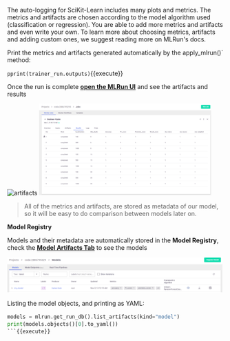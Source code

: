 
The auto-logging for SciKit-Learn includes many plots and metrics. The metrics and artifacts are chosen according to the 
model algorithm used (classification or regression). You are able to add more metrics and artifacts and even write your 
own. To learn more about choosing metrics, artifacts and adding custom ones, we suggest reading more on MLRun's docs.

Print the metrics and artifacts generated automatically by the apply_mlrun()` method:

`pprint(trainer_run.outputs)`{{execute}}

Once the run is complete [**open the MLRun UI**](https://[[HOST_SUBDOMAIN]]-80-[[KATACODA_HOST]].[[KATACODA_DOMAIN]]/mlrun/projects/coda-[[HOST_SUBDOMAIN]]/jobs/monitor-jobs/trainer-train) and see the artifacts and results

<img src="./assets/artifacts.png" alt="artifacts" width="400"/>

<img src="./assets/results.png" alt="results" width="400"/>

> All of the metrics and artifacts, are stored as metadata of our model, so it will be easy to do comparison 
> between models later on.

**Model Registry**

Models and their metadata are automatically stored in the **Model Registry**, check the
[**Model Artifacts Tab**](https://[[HOST_SUBDOMAIN]]-80-[[KATACODA_HOST]].[[KATACODA_DOMAIN]]/mlrun/projects/coda-[[HOST_SUBDOMAIN]]/models/models)
to see the models

<img src="./assets/models.png" alt="models" width="500"/>

Listing the model objects, and printing as YAML:

```python
models = mlrun.get_run_db().list_artifacts(kind="model")
print(models.objects()[0].to_yaml())
```{{execute}}
